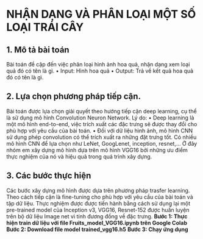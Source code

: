 <h1><b>NHẬN DẠNG VÀ PHÂN LOẠI MỘT SỐ LOẠI TRÁI CÂY</b></h1>
<h2><b>1. Mô tả bài toán</b></h2>
Bài toán đề cập đến việc phân loại hình ảnh hoa quả, nhận dạng xem loại quả đó có tên là gì. 
•	Input: Hình hoa quả 
•	Output: Trả về kết quả hoa quả đó có tên là gì.
<h2><b>2. Lựa chọn phương pháp tiếp cận.</b></h2>
Bài toán được lựa chọn giải quyết theo hướng tiếp cận deep learning, cụ thể là sử dụng mô hình Convolution Neuron Network.
Lý do:
•	Deep learning là một mô hình end-to-end, việc trích xuất các đặc trưng sẽ được thay đổi cho phù hợp với yêu cầu của bài toán.
•	Đối với dữ liệu hình ảnh, mô hình CNN sử dụng phép convolution có thể trích xuất ra những đặt trưng tốt.
Có nhiều mô hình CNN để lựa chọn như LeNet, GoogLenet, inception, resnet,…
Ở đây nhóm em xây dựng mô hình dựa trên mô hình VGG16 bởi những ưu điểm thực nghiệm của nó và hiệu quả trong quá trình xây dựng.
<h2><b>3. Các bước thực hiện</b></h2>
Các bước xây dựng mô hình được dựa trên phương pháp trasfer learning. Theo cách tiếp cận là fine-tuning cho phù hợp với yêu cầu của bài toán và tập dữ liệu.
Thực nghiệm được được tiến hành bằng cách sử dụng lại một pre-trained model của Inception v3, VGG16, Resnet-152 được huấn luyện trên bộ dữ liệu Image net vì tính đương đồng về đặc trưng.
<b>Bước 1: Thực hiện train dữ liệu với file Fruits_model_VGG16.ipynb trên Google Colab </b>
<b>Bước 2: Download file model trained_vgg16.h5</b>
<b>Bước 3: Chạy ứng dụng</b>
